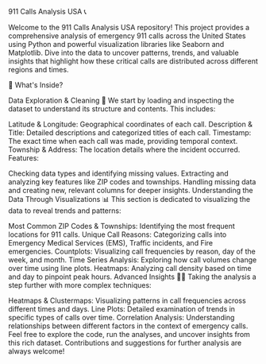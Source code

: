 911 Calls Analysis USA 📞

Welcome to the 911 Calls Analysis USA repository! This project provides a comprehensive analysis of emergency 911 calls across the United States using Python and powerful visualization libraries like Seaborn and Matplotlib. Dive into the data to uncover patterns, trends, and valuable insights that highlight how these critical calls are distributed across different regions and times.

🌟 What's Inside?

Data Exploration & Cleaning 🧹
We start by loading and inspecting the dataset to understand its structure and contents. This includes:

Latitude & Longitude: Geographical coordinates of each call.
Description & Title: Detailed descriptions and categorized titles of each call.
Timestamp: The exact time when each call was made, providing temporal context.
Township & Address: The location details where the incident occurred.
Features:

Checking data types and identifying missing values.
Extracting and analyzing key features like ZIP codes and townships.
Handling missing data and creating new, relevant columns for deeper insights.
Understanding the Data Through Visualizations 📊
This section is dedicated to visualizing the data to reveal trends and patterns:

Most Common ZIP Codes & Townships: Identifying the most frequent locations for 911 calls.
Unique Call Reasons: Categorizing calls into Emergency Medical Services (EMS), Traffic incidents, and Fire emergencies.
Countplots: Visualizing call frequencies by reason, day of the week, and month.
Time Series Analysis: Exploring how call volumes change over time using line plots.
Heatmaps: Analyzing call density based on time and day to pinpoint peak hours.
Advanced Insights 🕵️‍♂️
Taking the analysis a step further with more complex techniques:

Heatmaps & Clustermaps: Visualizing patterns in call frequencies across different times and days.
Line Plots: Detailed examination of trends in specific types of calls over time.
Correlation Analysis: Understanding relationships between different factors in the context of emergency calls.
Feel free to explore the code, run the analyses, and uncover insights from this rich dataset. Contributions and suggestions for further analysis are always welcome!

